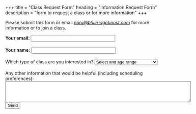 +++
title = "Class Request Form"
heading = "Information Request Form"
description = "form to request a class or for more information"
+++

<p>
Please submit this form or email <a href="nora@blueridgeboost.com"><em>nora@blueridgeboost.com</em></a> for more information or to join a class.
</p>

<p></p>

<form
  action="https://formspree.io/f/myyawwzg"
  method="POST"
>
  <label>
    <b>Your email:</b>
    <input type="email" name="email" size="30">
  </label><br></br>
    <label>
    <b>Your name:</b>
    <input type="name" name="name" size="30">
  </label>
<br></br>
<label>
Which type of class are you interested in?
  <select id="class" name="class">
    <option value="select">Select and age range</option>
    <option value="k2">Kindergarten - Second Grade</option>
    <option value="e25">Second - Fifth Grade</option>
    <option value="middle">Middle School</option>
  </select>
</label>
<br></br>
<label>
Any other information that would be helpful (including scheduling preferences):<br>
    <textarea name="message" rows="4" cols="70"></textarea>
  </label>
<br>
<button type="submit">Send</button>
</form>


<p></p>
